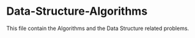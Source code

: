 # Data-Structure-Algorithms
This file contain the Algorithms and the Data Structure related problems.
